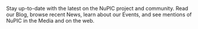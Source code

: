 Stay up-to-date with the latest on the NuPIC project and community. Read our Blog, browse recent News, learn about our Events, and see mentions of NuPIC in the Media and on the web.
